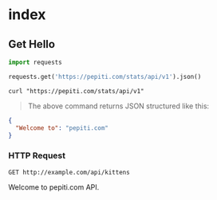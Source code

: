 # index

## Get Hello

```python
import requests

requests.get('https://pepiti.com/stats/api/v1').json()
```

```shell
curl "https://pepiti.com/stats/api/v1"
```

> The above command returns JSON structured like this:

```json
{
  "Welcome to": "pepiti.com"
}
```

### HTTP Request

`GET http://example.com/api/kittens`

Welcome to pepiti.com API.

